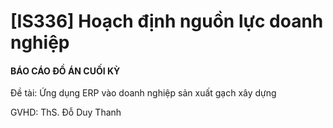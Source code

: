 # [IS336] Hoạch định nguồn lực doanh nghiệp
<h4>BÁO CÁO ĐỒ ÁN CUỐI KỲ</h4>

Đề tài: Ứng dụng ERP vào doanh nghiệp sản xuất gạch xây dựng

GVHD: ThS. Đỗ Duy Thanh
